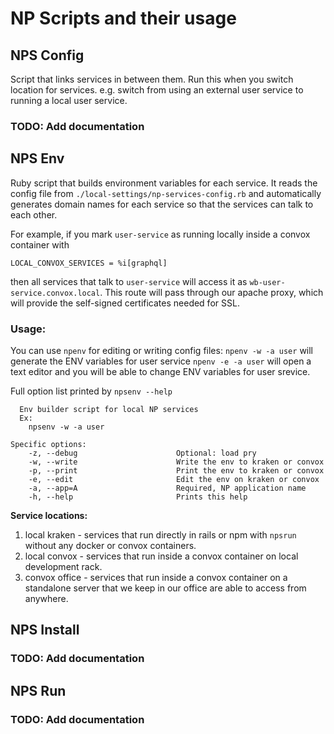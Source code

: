 
# NP Scripts and their usage

## NPS Config

Script that links services in between them. Run this when you switch location for services. e.g. switch from using an external user service to running a local user service.

### TODO: Add documentation



## NPS Env

Ruby script that builds environment variables for each service. It reads the config file from `./local-settings/np-services-config.rb` and automatically generates domain names for each service so that the services can talk to each other. 

For example, if you mark `user-service` as running locally inside a convox container with 
```
LOCAL_CONVOX_SERVICES = %i[graphql]
```
then all services that talk to `user-service` will access it as `wb-user-service.convox.local`. This route will pass through our apache proxy, which will provide the self-signed certificates needed for SSL.

### Usage:

You can use `npenv` for editing or writing config files:
`npenv -w -a user` will generate the ENV variables for user service
`npenv -e -a user` will open a text editor and you will be able to change ENV variables for user srevice.


Full option list printed by `npsenv --help`
```
  Env builder script for local NP services
  Ex:
    npsenv -w -a user

Specific options:
    -z, --debug                      Optional: load pry
    -w, --write                      Write the env to kraken or convox
    -p, --print                      Print the env to kraken or convox
    -e, --edit                       Edit the env on kraken or convox
    -a, --app=A                      Required, NP application name
    -h, --help                       Prints this help
```

**Service locations:**
1. local kraken - services that run directly in rails or npm with `npsrun` without any docker or convox containers.
2. local convox - services that run inside a convox container on local development rack.
3. convox office - services that run inside a convox container on a standalone server that we keep in our office are able to access from anywhere.



 
## NPS Install

### TODO: Add documentation




## NPS Run

### TODO: Add documentation